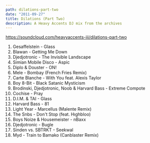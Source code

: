 ```yaml
---
path: dilations-part-two
date: "2011-09-27"
title: Dilations (Part Two)
description: A Heavy Accents DJ mix from the archives
---
```


<!-- ![Dilations Pt 2 Cover](/../assets/dilationspt2-cover.jpg "Dilations Pt 2 Cover") -->

https://soundcloud.com/heavyaccents-iii/dilations-part-two

1. Gesaffelstein - Glass
2. Blawan - Getting Me Down
3. Djedjotronic - The Invisible Landscape
4. Simian Mobile Disco - Aspic
5. Diplo & Douster - ON!
6. Mele - Bombay (French Fries Remix)
7. Carte Blanche - With You feat. Alexis Taylor
8. Boy 8-Bit - Black Satanic Mysticism
9. Brodinski, Djedjotronic, Noob & Harvard Bass - Extreme Compote
10. Cochise - Pray
11. D.I.M. & TAI - Glass
12. Harvard Bass - 81
13. Light Year - Marcellus (Malente Remix)
14. The Snbs - Don't Stop (feat. Hıghbloo)
15. Boys Noize & Housemeister - nBaxx
16. Djedjotronic - Bugle
17. Sinden vs. SBTRKT - Seekwal
18. Myd - Train to Bamako (Canblaster Remix)

